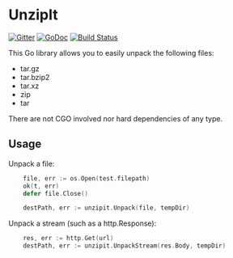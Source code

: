 # UnzipIt

[![Gitter](https://badges.gitter.im/Join%20Chat.svg)](https://gitter.im/c4milo/unzipit?utm_source=badge&utm_medium=badge&utm_campaign=pr-badge&utm_content=badge)
[![GoDoc](https://godoc.org/github.com/c4milo/unzipit?status.svg)](https://godoc.org/github.com/c4milo/unzipit)
[![Build Status](https://travis-ci.org/c4milo/unzipit.svg?branch=master)](https://travis-ci.org/c4milo/unzipit)

This Go library allows you to easily unpack the following files:

* tar.gz
* tar.bzip2
* tar.xz
* zip
* tar

There are not CGO involved nor hard dependencies of any type.

## Usage

Unpack a file:

```go
    file, err := os.Open(test.filepath)
    ok(t, err)
    defer file.Close()

    destPath, err := unzipit.Unpack(file, tempDir)
```

Unpack a stream (such as a http.Response):

```go
    res, err := http.Get(url)
    destPath, err := unzipit.UnpackStream(res.Body, tempDir)
```

